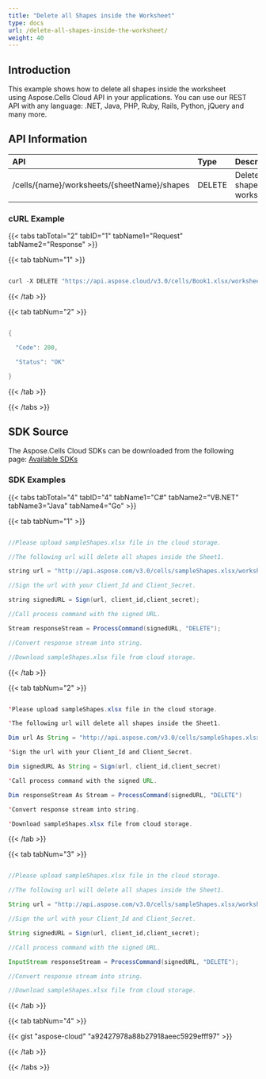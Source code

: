 ```yaml
---
title: "Delete all Shapes inside the Worksheet"
type: docs
url: /delete-all-shapes-inside-the-worksheet/
weight: 40
---
```


## **Introduction**
This example shows how to delete all shapes inside the worksheet using Aspose.Cells Cloud API in your applications. You can use our REST API with any language: .NET, Java, PHP, Ruby, Rails, Python, jQuery and many more.
## **API Information**

|**API**|**Type**|**Description**|**Resource Link**|
| :- | :- | :- | :- |
|/cells/{name}/worksheets/{sheetName}/shapes|DELETE|Delete all shapes in worksheet|[DeleteWorksheetShapes](https://apireference.aspose.cloud/cells/#/Shapes/DeleteWorksheetShapes)|
### **cURL Example**
{{< tabs tabTotal="2" tabID="1" tabName1="Request" tabName2="Response" >}}

{{< tab tabNum="1" >}}

```java

curl -X DELETE "https://api.aspose.cloud/v3.0/cells/Book1.xlsx/worksheets/Sheet1/shapes" -H "accept: application/json" -H "x-aspose-client: Containerize.Swagger"

```

{{< /tab >}}

{{< tab tabNum="2" >}}

```java

{

  "Code": 200,

  "Status": "OK"

}

```

{{< /tab >}}

{{< /tabs >}}
## **SDK Source**
The Aspose.Cells Cloud SDKs can be downloaded from the following page: [Available SDKs](/cells/available-sdks/)
### **SDK Examples**
{{< tabs tabTotal="4" tabID="4" tabName1="C#" tabName2="VB.NET" tabName3="Java" tabName4="Go" >}}

{{< tab tabNum="1" >}}

```java

//Please upload sampleShapes.xlsx file in the cloud storage.

//The following url will delete all shapes inside the Sheet1.

string url = "http://api.aspose.com/v3.0/cells/sampleShapes.xlsx/worksheets/Sheet1/shapes";

//Sign the url with your Client_Id and Client_Secret.

string signedURL = Sign(url, client_id,client_secret);

//Call process command with the signed URL.

Stream responseStream = ProcessCommand(signedURL, "DELETE");

//Convert response stream into string.

//Download sampleShapes.xlsx file from cloud storage.

```

{{< /tab >}}

{{< tab tabNum="2" >}}

```java

'Please upload sampleShapes.xlsx file in the cloud storage.

'The following url will delete all shapes inside the Sheet1.

Dim url As String = "http://api.aspose.com/v3.0/cells/sampleShapes.xlsx/worksheets/Sheet1/shapes"

'Sign the url with your Client_Id and Client_Secret.

Dim signedURL As String = Sign(url, client_id,client_secret)

'Call process command with the signed URL.

Dim responseStream As Stream = ProcessCommand(signedURL, "DELETE")

'Convert response stream into string.

'Download sampleShapes.xlsx file from cloud storage.

```

{{< /tab >}}

{{< tab tabNum="3" >}}

```java

//Please upload sampleShapes.xlsx file in the cloud storage.

//The following url will delete all shapes inside the Sheet1.

String url = "http://api.aspose.com/v3.0/cells/sampleShapes.xlsx/worksheets/Sheet1/shapes";

//Sign the url with your Client_Id and Client_Secret.

String signedURL = Sign(url, client_id,client_secret);

//Call process command with the signed URL.

InputStream responseStream = ProcessCommand(signedURL, "DELETE");

//Convert response stream into string.

//Download sampleShapes.xlsx file from cloud storage.

```

{{< /tab >}}

{{< tab tabNum="4" >}}

{{< gist "aspose-cloud" "a92427978a88b27918aeec5929efff97" >}}

{{< /tab >}}

{{< /tabs >}}
